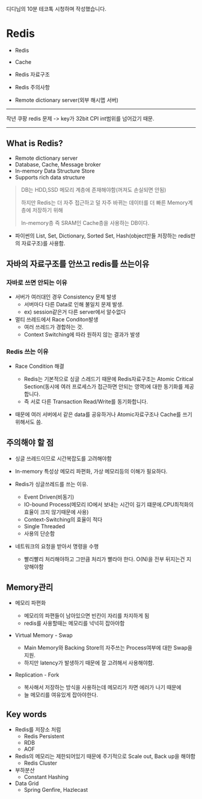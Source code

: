 디디님의 10분 테코톡 시청하며 작성했습니다.

# Redis

* Redis
* Cache
* Redis 자료구조
* Redis 주의사항

* Remote dictionary server(외부 해시맵 서버)



---

작년 쿠팡  redis 문제 -> key가 32bit CPI int범위를 넘어갔기 때문.

---

## What is Redis?

* Remote dictionary server
* Database, Cache, Message broker
* In-memory Data Structure Store
* Supports rich data structure



> DB는 HDD,SSD 메모리 계층에 존재해야함(꺼져도 손실되면 안됨)
>
> 하지만 Redis는 더 자주 접근하고 덜 자주 바뀌는 데이터를 더 빠른 Memory계층에 저장하기 위해
>
> In-memory층 즉 SRAM인 Cache층을 사용하는 DB이다.



* 파이썬의 List, Set, Dictionary, Sorted Set, Hash(object만들 저장하는 redis만의 자료구조)를 사용함.



## 자바의 자료구조를 안쓰고 redis를 쓰는이유

### 자바로 쓰면 안되는 이유

* 서버가 여러대인 경우 Consistency 문제 발생
  * 서버마다 다른 Data로 인해 불일치 문제 발생.
  * ex) session같은거 다른 server에서 알수없다
* 멀티 쓰레드에서 Race Conditon발생
  * 여러 쓰레드가 경합하는 것.
  * Context Switching에 따라 원하지 않는 결과가 발생

### Redis 쓰는 이유

* Race Condition 해결
  * Redis는 기본적으로 싱글 스레드기 때문에 Redis자료구조는 Atomic Critical Section(동시에 여러 프로세스가 접근하면 안되는 영역)에 대한 동기화를 제공합니다.
  * 즉 서로 다른 Transaction Read/Write를 동기화합니다.  



* 때문에 여러 서버에서 같은 data를 공유하거나 Atomic자료구조나 Cache를 쓰기위해서도 씀.



## 주의해야 할 점

* 싱글 쓰레드이므로 시간복잡도를 고려해야함
* In-memory 특성상 메모리 파편화, 가상 메모리등의 이해가 필요하다.



* Redis가 싱글쓰레드를 쓰는 이유.
  * Event Driven(비동기)
  * IO-bound Process(메모리 IO에서 보내는 시간이 길기 떄문에.CPU최적화의 효율이 크지 않기때문에 사용)
  * Context-Switching의 효율이 적다
  * Single Threaded
  * 사용의 단순함

* 네트워크의 요청을 받아서 명령을 수행
  * 빨리빨리 처리해야하고 그만큼 처리가 빨라야 한다. O(N)을 전부 뒤지는건 지양해야함



## Memory관리

* 메모리 파편화
  * 메모리의 파편들이 남아있으면 빈칸이 자리를 차지하게 됨
  * redis를 사용할때는 메모리를 넉넉히 잡아야함
* Virtual Memory - Swap
  * Main Memory와 Backing Store의 자주쓰는 Process여부에 대한 Swap을 지원. 
  * 하지만 latency가 발생하기 때문에 잘 고려해서 사용해야함.

* Replication - Fork
  * 복사해서 저장하는 방식을 사용하는데 메모리가 차면 에러가 나기 때문에 
  * 늘 메모리를 여유있게 잡아야한다.



## Key words

* Redis를 저장소 처럼 
  * Redis Persistent
  * RDB
  * AOF
* Redis의 메모리는 제한되어있기 때문에 주기적으로 Scale out, Back up을 해야함
  * Redis Cluster
* 부하분산
  * Constant Hashing
* Data Grid 
  * Spring Genfire, Hazlecast